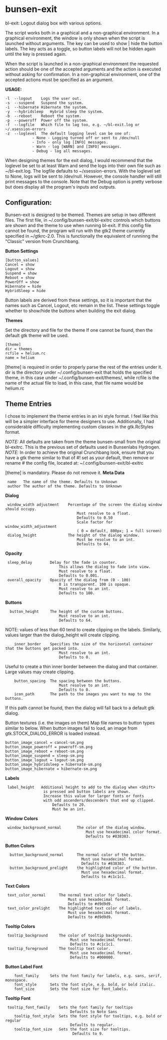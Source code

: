 # bunsen-exit

bl-exit:    Logout dialog box with various options.

The script works both in a graphical and a non-graphical environment. In a graphical environment, the window is only shown when the script is launched without arguments. The <Shift> key can be used to show | hide the button labels. The <Shift> key acts as a toggle, so button labels will not be hidden again until the <Shift> key is pressed again.  

When  the script is launched in a non-graphical environment the requested action should be one of the accepted arguments and the action is executed without asking for confirmation.
In a non-graphical environment, one of the accepted actions must be specified as an argument.

**USAGE:**  

	-l	--logout	Logs the user out.
	-s	--suspend	Suspend the system.
	-i	--hibernate	Hibernate the system.
	-y	--hybridsleep	Hybrid sleep the system.
	-b	--reboot	Reboot the system.
	-p	--poweroff	Power off the system.
	-f	--logfile	Which file to log too, e.g. ~/bl-exit.log or ~/.xsession-errors
	-z	--loglevel	The default logging level can be one of:
				- None - Logging turned off or sent to /dev/null
				- Info - only log [INFO] messages.
				- Warn - log [WARN] and [INFO] messages.
				- Debug - log all messages.
When designing themes for the exit dialog, I would recommend that the loglevel be set to at least Warn and send the logs into their own file such as ~/bl-exit.log. The logfile defaults to ~/xsession-errors. With the loglevel set to None, logs will be sent to /dev/null. However, the console handler will still print messages to the console. Note that the Debug option is pretty verbose but does display all the program's inputs and outputs. 
## Configuration:

Bunsen-exit is designed to be themed. Themes are setup in two different files. The first file, in ~/.config/bunsen-exit/bl-exitrc controls which buttons are shown and the theme to use when running bl-exit. If this config file cannot be found, the program will run with the gtk2 theme currently specified in ~/gtkrc-2.0. This is functionally the equivalent of runninng the "Classic" version from Crunchbang.

**Button Settings**

    [button_values] 
    Cancel = show 
    Logout = show 
    Suspend = show 
    Reboot = show 
    PowerOff = show 
    Hibernate = hide
    HybridSleep = hide

Button labels are derived from these settings, so it is important that the names such as Cancel, Logout, etc remain in the list. These settings toggle whether to show/hide the buttons when building the exit dialog.

**Themes**

Set the directory and file for the theme
If one cannot be found, then the default gtk theme will be used.

    [theme]
    dir = themes
    rcfile = helium.rc
    name = helium
[theme] is required in order to properly parse the rest of the entries under it. dir is the directory under ~/.config/bunsen-exit that holds the specified theme, in this case under ~/.config/bunsen-exit/themes/, while rcfile is the name of the actual file to load, in this case, that file name would be helium.rc

## Theme Entries
I chose to implement the theme entries in an ini style format. I feel like this will be a simpler interface for theme designers to use. Additionally, I had considerable difficulty implementing custom classes in the gtk.RcStyles format. 

*NOTE:* All defaults are taken from the theme bunsen-small from the original bl-exitrc. 
This is the previous set of defaults used in Bunsenlabs Hydrogen. 
*NOTE*: In order to achieve the original Crunchbang look, ensure that you have a gtk theme similar to that of #! set as your default, then remove or rename # the config file, located at: ~/.config/bunsen-exit/bl-exitrc
  
   [theme] is mandatory. Please do not remove it. 
    **Meta Data**
    
     name	The name of the theme. Defaults to Unknown 
     author	The author of the theme. Defaults to Unknown
  
**Dialog**

     window_width adjustment	Percentage of the screen the dialog window should occupy. 
	    						    Must resolve to a float. 
	    						    Defaults to 0.50 
	    						    Scale factor for window_width_adjustment 
	    						    ( 0 = default, 800px; 1 = full screen)
     dialog_height				The height of the dialog window. 
	    						    Must be resolve to an int. 
	    						    Defaults to 64.
  **Opacity**
   
     sleep_delay		Delay for the fade in counter. 
							This allows the dialog to fade into view.
						    Must resolve to a float. 
						    Defaults to 0.001.
	 overall_opacity	Opacity of the dialog from (0 - 100)
							0 is transparent. 100 is opaque. 
							Must resolve to an int. 
							Defaults to 100.
**Buttons**
  

      button_height		The height of the custom buttons.
						    Must resolve to an int.
						    Defaults to 64.  
NOTE: values of less than 60 tend to create clipping on the labels. Similarly, values larger than the dialog_height will create clipping.

        inner_border	Specifies the size of the horizontal container that the buttons get packed into. 
					        Must resolve to an int. 
					        Defaults to 0.
					        
Useful to create a thin inner border between the dialog and that container.  Large values may create clipping. 
					        
        button_spacing	The spacing between the buttons. 
					        Must resolve to an int. 
					        Defaults to 0.
        icon_path		The path to the images you want to map to the buttons. 
   If this path cannot be found, then the dialog will fall back to a default gtk dialog.
   
   Button textures (i.e. the images on them) Map file names to button types similar to below. When button images fail to load, an image from gtk.STOCK_DIALOG_ERROR is loaded instead. 			

	button_image_cancel = cancel-sm.png
    button_image_poweroff = poweroff-sm.png
    button_image_reboot = reboot-sm.png
    button_image_suspend = sleep-sm.png
    button_image_logout = logout-sm.png
    button_image_hybridsleep = hibernate-sm.png
    button_image_hibernate = hibernate-sm.png
  **Labels**
   

     label_height	Additional height to add to the dialog when <Shift> 
				     is pressed and button labels are shown. 
				     Increase this value for larger fonts or fonts
				     with odd ascenders/descenders that end up clipped. 
					     Defaults to 20. 
					     Must be an int.
**Window Colors**
   

     window_background_normal		The color of the dialog window. 
			    						Must use hexadecimal color format. 
	    								Defaults to #838383.
**Button Colors**
  

      button_background_normal		The normal color of the button. 
									  Must use hexadecimal format. 
								      Defaults to #838383.
      button_background_prelight	the highlighted color of the button. 
								      Must use hexadecimal format. 
								      Defaults to #c1c1c1.
**Text Colors**
   

     text_color_normal		The normal text color for labels. 
			    				Must use hexadecimal format.     																		    												
			    				Defaults to #d9d9d9.
     text_color_prelight	The highlighted text color of labels. 
							    Must use hexadecimal format.
							    Defaults to #d9d9d9.
**Tooltip Colors**
   

     tooltip_background		The color of tooltip backgrounds.
							     Must use hexadecimal format.
							     Defaults to #c1c1c1.
     tooltip_foreground		The tooltip text color. 
							     Must use hexadecimal format.
							     Defaults to #000000.
**Button Label Font**

		font_family		Sets the font family for labels, e.g. sans, serif, monospace. 
		font_style		Sets the font style, e.g. bold, or bold italic.
		font_size		Sets the font size for font_labels.
**Tooltip Font**
   

     tooltip_font_family	Sets the font family for tooltips
							     Defaults to Noto Sans
        tooltip_font_style	Sets the font style for tooltips, e.g. bold or regular
							     Defaults to regular.
        tooltip_font_size	Sets the font size for tooltips.
							      Defaults to 9.
